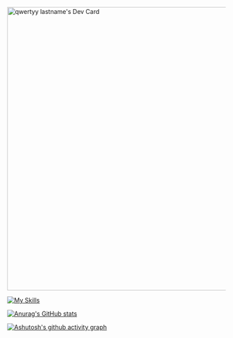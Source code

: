 <!-- ![](https://komarev.com/ghpvc/?username=qwertyytheartist&color=orange)

[![Typing SVG](https://readme-typing-svg.demolab.com?font=Montserrat&pause=1000&repeat=false&random=false&width=435&lines=%F0%9F%91%8B+hello%2C+my+name+is+qwertyy!)](https://git.io/typing-svg)

<img alt="Static Badge" src="https://img.shields.io/badge/os-linux mint 21.2-green?logo=linuxmint"> <img alt="Static Badge" src="https://img.shields.io/badge/browser-google chrome-blue?logo=googlechrome">

<a title="game jolt - @qwertyy" href="https://gamejolt.com/@qwertyy__"><img alt="game jolt logo" src="https://s.gjcdn.net/img/favicon.png" width="25px"></a>
<a title="scratch - @qwertyy-the-artist" href="https://scratch.mit.edu/users/qwertyy_the_artist/"><img alt="scratch logo" src="https://scratch.mit.edu/favicon.ico" width="25px"></a>
<a title="linkin.bio" href="https://linkin.bio/qwertyy__/"><img alt="linkin.bio logo" src="https://app.later.com/favicon.ico" width="25px"></a>
<a title="pronouns.page - @qwertyy" href="https://en.pronouns.page/@qwertyy__"><img alt="pronouns.page logo" src="https://en.pronouns.page/logo/logo-primary.svg" width="25px"></a>
<a title="replit - @qwertyylastname" href="https://replit.com/@qwertyylastname"><img alt="replit logo" src="https://github.com/qwertyytheartist/qwertyytheartist/assets/129226914/3ca96acb-2943-4ebc-b031-30cd0e5c623a" width="25px"></a> -->

<a href="https://app.daily.dev/qwertyy"><img src="https://api.daily.dev/devcards/v2/qau4bmhYnV6wiKKhAeIkE.png?type=wide&r=7jy" width="652" alt="qwertyy lastname's Dev Card"/></a>

[![My Skills](https://skillicons.dev/icons?i=blender,css,github,gmail,html,js,jquery,linux,lua,mint,py,robloxstudio,unity,vscode,windows)](https://skillicons.dev)

[![Anurag's GitHub stats](https://github-readme-stats.vercel.app/api?username=qwertyy-dev)](https://github.com/anuraghazra/github-readme-stats)

[![Ashutosh's github activity graph](https://github-readme-activity-graph.vercel.app/graph?username=qwertyy-dev&theme=rogue)](https://github.com/ashutosh00710/github-readme-activity-graph)
